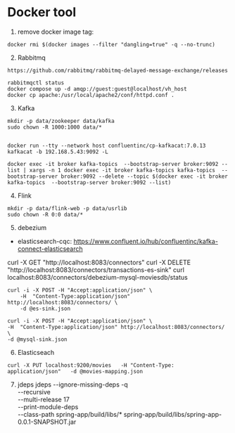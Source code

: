 # Docker tool

1. remove docker image <none> tag:
```
docker rmi $(docker images --filter "dangling=true" -q --no-trunc)
```

2. Rabbitmq


```
https://github.com/rabbitmq/rabbitmq-delayed-message-exchange/releases
```

```
rabbitmqctl status
docker compose up -d amqp://guest:guest@localhost/vh_host
docker cp apache:/usr/local/apache2/conf/httpd.conf .
```


3. Kafka
```
mkdir -p data/zookeeper data/kafka
sudo chown -R 1000:1000 data/* 


docker run --tty --network host confluentinc/cp-kafkacat:7.0.13 kafkacat -b 192.168.5.43:9092 -L

docker exec -it broker kafka-topics  --bootstrap-server broker:9092 --list | xargs -n 1 docker exec -it broker kafka-topics kafka-topics  --bootstrap-server broker:9092 --delete --topic $(docker exec -it broker kafka-topics  --bootstrap-server broker:9092 --list)

```

4. Flink
```
mkdir -p data/flink-web -p data/usrlib
sudo chown -R 0:0 data/* 
```

5. debezium

- elasticsearch-cqc: https://www.confluent.io/hub/confluentinc/kafka-connect-elasticsearch

curl -X GET "http://localhost:8083/connectors"
curl -X DELETE "http://localhost:8083/connectors/transactions-es-sink"
curl localhost:8083/connectors/debezium-mysql-moviesdb/status
```
curl -i -X POST -H "Accept:application/json" \
    -H  "Content-Type:application/json" http://localhost:8083/connectors/ \
    -d @es-sink.json

curl -i -X POST -H "Accept:application/json" \
-H  "Content-Type:application/json" http://localhost:8083/connectors/ \
-d @mysql-sink.json
```

6. Elasticseach
```
curl -X PUT localhost:9200/movies   -H "Content-Type: application/json"   -d @movies-mapping.json

```


7. jdeps
jdeps --ignore-missing-deps -q \
      --recursive \
      --multi-release 17 \
      --print-module-deps \
      --class-path spring-app/build/libs/* spring-app/build/libs/spring-app-0.0.1-SNAPSHOT.jar